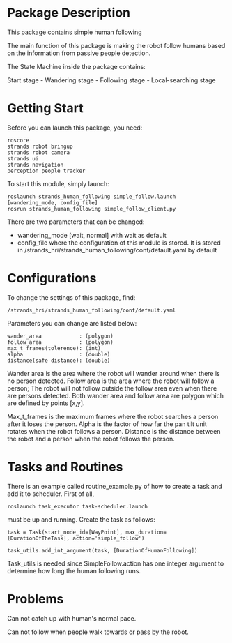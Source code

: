 Package Description
=====================
This package contains simple human following

The main function of this package is making the robot follow humans based on
the information from passive people detection.

The State Machine inside the package contains:

  Start stage - Wandering stage - Following stage - Local-searching stage
  
Getting Start
=========================
Before you can launch this package, you need:
    
    roscore
    strands robot bringup 
    strands robot camera
    strands ui
    strands navigation
    perception people tracker
    
To start this module, simply launch:
    
    roslaunch strands_human_following simple_follow.launch [wandering_mode, config_file]
    rosrun strands_human_following simple_follow_client.py
    
There are two parameters that can be changed:
* wandering_mode [wait, normal] with wait as default
* config_file where the configuration of this module is stored. It is stored in /strands_hri/strands_human_following/conf/default.yaml by default

Configurations
==========================
To change the settings of this package, find:
    
    /strands_hri/strands_human_following/conf/default.yaml
    
Parameters you can change are listed below:

    wander_area            : (polygon)
    follow_area            : (polygon)
    max_t_frames(tolerence): (int)
    alpha                  : (double)
    distance(safe distance): (double)

Wander area is the area where the robot will wander around when there is no
person detected. Follow area is the area where the robot will follow a person;
The robot will not follow outside the follow area even when there are persons
detected. Both wander area and follow area are polygon which are defined by
points [x,y].

Max_t_frames is the maximum frames where the robot searches a person after it
loses the person. Alpha is the factor of how far the pan tilt unit rotates when the robot follows a person. Distance is the distance between the robot and a person when the robot follows the person. 
    
Tasks and Routines
============================   
There is an example called routine_example.py of how to create a task and add
it to scheduler. First of all,

    roslaunch task_executor task-scheduler.launch

must be up and running. Create the task as follows:

```
task = Task(start_node_id=[WayPoint], max_duration=[DurationOfTheTask], action='simple_follow')

task_utils.add_int_argument(task, [DurationOfHumanFollowing])
```

Task_utils is needed since SimpleFollow.action has one integer argument to
determine how long the human following runs.

Problems
============================

Can not catch up with human's normal pace.

Can not follow when people walk towards or pass by the robot.
